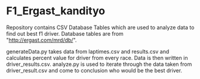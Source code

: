# F1_Ergast_kandityo

Repository contains CSV Database Tables which are used to analyze data to find out best f1 driver.
Database tables are from "http://ergast.com/mrd/db/".

generateData.py takes data from laptimes.csv and results.csv and calculates percent value for driver from every race.
Data is then written in driver_results.csv.
analyze.py is used to iterate through the data taken from driver_result.csv and come to conclusion who would be the best driver.
